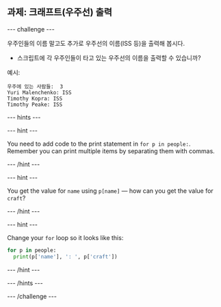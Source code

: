 ## 과제: 크래프트(우주선) 출력

\--- challenge \---

우주인들의 이름 말고도 추가로 우주선의 이름(ISS 등)을 출력해 봅시다.

+ 스크립트에 각 우주인들이 타고 있는 우주선의 이름을 출력할 수 있습니까? 

예시:

    우주에 있는 사람들:  3
    Yuri Malenchenko: ISS
    Timothy Kopra: ISS
    Timothy Peake: ISS
    

\--- hints \---

\--- hint \---

You need to add code to the print statement in `for p in people:`. Remember you can print multiple items by separating them with commas.

\--- /hint \---

\--- hint \---

You get the value for `name` using `p[name]` — how can you get the value for `craft`?

\--- /hint \---

\--- hint \---

Change your `for` loop so it looks like this:

```python
for p in people:
  print(p['name'], ': ', p['craft'])
```

\--- /hint \---

\--- /hints \---

\--- /challenge \---
